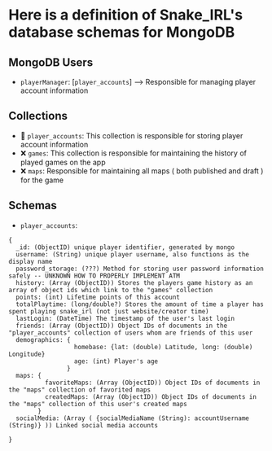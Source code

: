# Here is a definition of Snake_IRL's database schemas for MongoDB

## MongoDB Users
- `playerManager`: [`player_accounts`] --> Responsible for managing player account information

## Collections
- 🚧 `player_accounts`: This collection is responsible for storing player account information
- ❌ `games`: This collection is responsible for maintaining the history of played games on the app
- ❌ `maps`: Responsible for maintaining all maps ( both published and draft ) for the game

## Schemas
- `player_accounts`: 
```
{
  _id: (ObjectID) unique player identifier, generated by mongo
  username: (String) unique player username, also functions as the display name
  password_storage: (???) Method for storing user password information safely -- UNKNOWN HOW TO PROPERLY IMPLEMENT ATM
  history: (Array (ObjectID)) Stores the players game history as an array of object ids which link to the "games" collection
  points: (int) Lifetime points of this account
  totalPlaytime: (long/double?) Stores the amount of time a player has spent playing snake_irl (not just website/creator time)
  lastLogin: (DateTime) The timestamp of the user's last login
  friends: (Array (ObjectID)) Object IDs of documents in the "player_accounts" collection of users whom are friends of this user
  demographics: {
                  homebase: {lat: (double) Latitude, long: (double) Longitude}
                  age: (int) Player's age
                }
  maps: {
          favoriteMaps: (Array (ObjectID)) Object IDs of documents in the "maps" collection of favorited maps
          createdMaps: (Array (ObjectID)) Object IDs of documents in the "maps" collection of this user's created maps
        }
  socialMedia: (Array ( {socialMediaName (String): accountUsername (String)} )) Linked social media accounts
 
}
```
